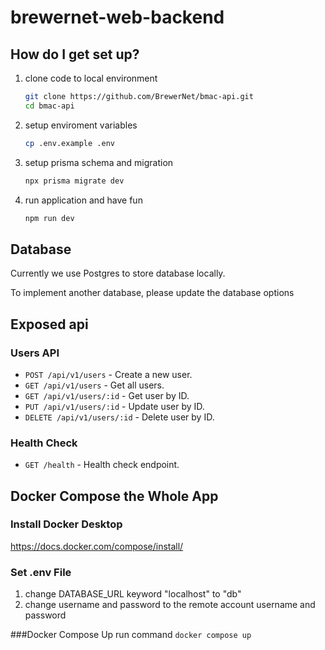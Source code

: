 # brewernet-web-backend

## How do I get set up?

1. clone code to local environment
   ``` bash
   git clone https://github.com/BrewerNet/bmac-api.git
   cd bmac-api
   ```
2. setup enviroment variables
   ``` bash
   cp .env.example .env
   ```
3. setup prisma schema and migration
   ``` bash
   npx prisma migrate dev
   ```
4. run application and have fun
   ``` bash
   npm run dev
   ```

## Database

Currently we use Postgres to store database locally.

To implement another database, please update the database options

## Exposed api
### Users API

- `POST /api/v1/users` - Create a new user.
- `GET /api/v1/users` - Get all users.
- `GET /api/v1/users/:id` - Get user by ID.
- `PUT /api/v1/users/:id` - Update user by ID.
- `DELETE /api/v1/users/:id` - Delete user by ID.

### Health Check

- `GET /health` - Health check endpoint.

## Docker Compose the Whole App
### Install Docker Desktop
https://docs.docker.com/compose/install/

### Set .env File
1. change DATABASE_URL keyword "localhost" to "db"
2. change username and password to the remote account username and password

###Docker Compose Up
run command `docker compose up`
